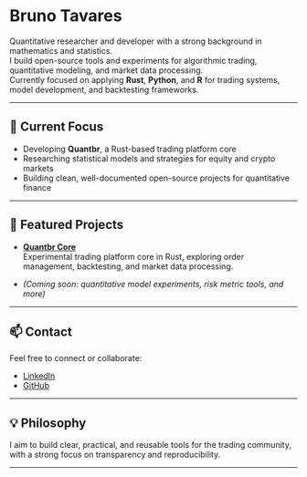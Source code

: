 # Bruno Tavares

Quantitative researcher and developer with a strong background in mathematics and statistics.  
I build open-source tools and experiments for algorithmic trading, quantitative modeling, and market data processing.  
Currently focused on applying **Rust**, **Python**, and **R** for trading systems, model development, and backtesting frameworks.

---

## 🔭 Current Focus
- Developing **Quantbr**, a Rust-based trading platform core
- Researching statistical models and strategies for equity and crypto markets
- Building clean, well-documented open-source projects for quantitative finance

---

## 🌟 Featured Projects
- [**Quantbr Core**](https://github.com/brbtavares/quantbr-core)  
  Experimental trading platform core in Rust, exploring order management, backtesting, and market data processing.

- *(Coming soon: quantitative model experiments, risk metric tools, and more)*

---

## 📫 Contact
Feel free to connect or collaborate:
- [LinkedIn](https://www.linkedin.com/in/your-link)  <!-- Troque pelo seu link real -->
- [GitHub](https://github.com/brbtavares)

---

## 💡 Philosophy
I aim to build clear, practical, and reusable tools for the trading community, with a strong focus on transparency and reproducibility.

---

